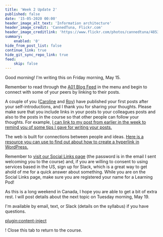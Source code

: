 ```yaml
---
title: 'Week 2 Update 2'
published: false
date: '15-05-2020 00:00'
header_image_alt_text: 'Information architecture'
header_image_credit: 'CannedTuna, Flickr.com'
header_image_creditlink: 'https://www.flickr.com/photos/cannedtuna/4853380320/'
summary:
    enabled: '0'
hide_from_post_list: false
continue_link: true
hide_git_sync_repo_link: true
feed:
    skip: false
---
```


Good morning! I'm writing this on Friday morning, May 15.

Remember to read through the [A01 Blog Feed](https://edtechuvic.ca/edci335/a01-blog-feed/) in the menu and begin to connect with some of your peers by linking to their posts.

A couple of you ([Caroline](https://caroline.opened.ca/2020/05/14/prompt-learning-motivation-and-theory/) and [Roy](https://edci335royymao.opened.ca/promptlearning-experience/)) have published your first posts after your self-introductions, and I thank you for sharing your thoughts. Please make sure that you include links in your posts to your colleagues posts and also to the posts in the course so that other people can follow your thoughts. For example, [I can link to my post from earlier in the week to remind you of some tips I gave for writing your posts.](https://teaching.madland.ca/edci335-202105/home/w2-update)

The web is built for connections between people and ideas. [Here is a resource you can use to find out about how to create a hyperlink in WordPress.](https://www.wpbeginner.com/beginners-guide/beginners-guide-on-how-to-add-a-link-in-wordpress/#linkvisualeditor)

Remember to [visit our Social Links page](https://edtechuvic.ca/edci335/a01-social-spaces/) (the password is in the email I sent welcoming you to the course) and, if you are willing to consent to using services based in the US, sign up for Slack, which is a great way to get ahold of me for a quick answer about something. While you are on the Social Links page, make sure you are registered your name for a Learning Pod!

As this is a long weekend in Canada, I hope you are able to get a bit of extra rest. I will post details about the next topic on Tuesday morning, May 19.

I'm available by email, text, or Slack (details on the syllabus) if you have questions.

[plugin:content-inject](../week-2/_week-2)

! Close this tab to return to the course.

